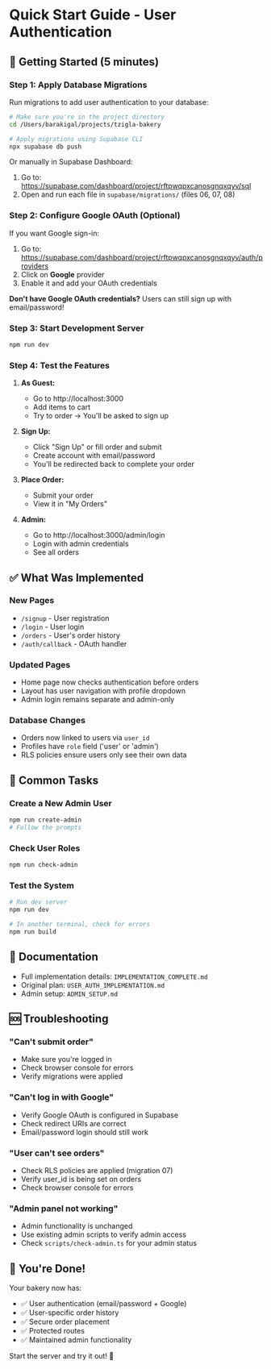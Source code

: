 # Quick Start Guide - User Authentication

## 🚀 Getting Started (5 minutes)

### Step 1: Apply Database Migrations

Run migrations to add user authentication to your database:

```bash
# Make sure you're in the project directory
cd /Users/barakigal/projects/tzigla-bakery

# Apply migrations using Supabase CLI
npx supabase db push
```

Or manually in Supabase Dashboard:
1. Go to: https://supabase.com/dashboard/project/rftpwqpxcanosgnqxqyv/sql
2. Open and run each file in `supabase/migrations/` (files 06, 07, 08)

### Step 2: Configure Google OAuth (Optional)

If you want Google sign-in:

1. Go to: https://supabase.com/dashboard/project/rftpwqpxcanosgnqxqyv/auth/providers
2. Click on **Google** provider
3. Enable it and add your OAuth credentials

**Don't have Google OAuth credentials?** Users can still sign up with email/password!

### Step 3: Start Development Server

```bash
npm run dev
```

### Step 4: Test the Features

1. **As Guest:**
   - Go to http://localhost:3000
   - Add items to cart
   - Try to order → You'll be asked to sign up

2. **Sign Up:**
   - Click "Sign Up" or fill order and submit
   - Create account with email/password
   - You'll be redirected back to complete your order

3. **Place Order:**
   - Submit your order
   - View it in "My Orders"

4. **Admin:**
   - Go to http://localhost:3000/admin/login
   - Login with admin credentials
   - See all orders

## ✅ What Was Implemented

### New Pages
- `/signup` - User registration
- `/login` - User login
- `/orders` - User's order history
- `/auth/callback` - OAuth handler

### Updated Pages
- Home page now checks authentication before orders
- Layout has user navigation with profile dropdown
- Admin login remains separate and admin-only

### Database Changes
- Orders now linked to users via `user_id`
- Profiles have `role` field ('user' or 'admin')
- RLS policies ensure users only see their own data

## 🔧 Common Tasks

### Create a New Admin User
```bash
npm run create-admin
# Follow the prompts
```

### Check User Roles
```bash
npm run check-admin
```

### Test the System
```bash
# Run dev server
npm run dev

# In another terminal, check for errors
npm run build
```

## 📖 Documentation

- Full implementation details: `IMPLEMENTATION_COMPLETE.md`
- Original plan: `USER_AUTH_IMPLEMENTATION.md`
- Admin setup: `ADMIN_SETUP.md`

## 🆘 Troubleshooting

### "Can't submit order"
- Make sure you're logged in
- Check browser console for errors
- Verify migrations were applied

### "Can't log in with Google"
- Verify Google OAuth is configured in Supabase
- Check redirect URIs are correct
- Email/password login should still work

### "User can't see orders"
- Check RLS policies are applied (migration 07)
- Verify user_id is being set on orders
- Check browser console for errors

### "Admin panel not working"
- Admin functionality is unchanged
- Use existing admin scripts to verify admin access
- Check `scripts/check-admin.ts` for your admin status

## 🎉 You're Done!

Your bakery now has:
- ✅ User authentication (email/password + Google)
- ✅ User-specific order history
- ✅ Secure order placement
- ✅ Protected routes
- ✅ Maintained admin functionality

Start the server and try it out! 🥖
